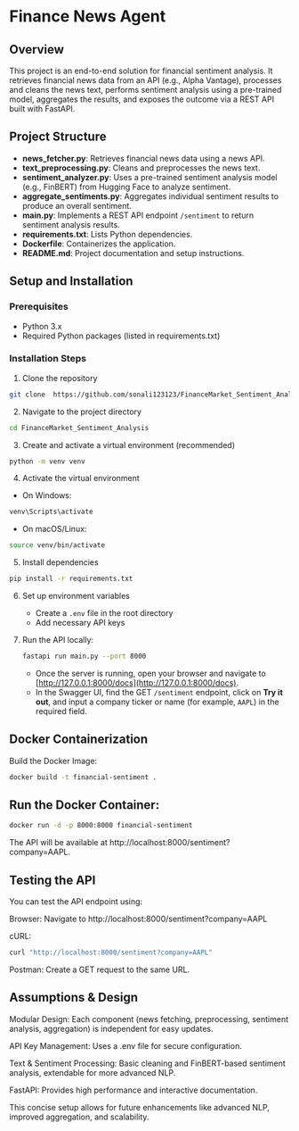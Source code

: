 # Finance News Agent

## Overview
This project is an end-to-end solution for financial sentiment analysis. It retrieves financial news data from an API (e.g., Alpha Vantage), processes and cleans the news text, performs sentiment analysis using a pre-trained model, aggregates the results, and exposes the outcome via a REST API built with FastAPI.

## Project Structure
- **news_fetcher.py**: Retrieves financial news data using a news API.
- **text_preprocessing.py**: Cleans and preprocesses the news text.
- **sentiment_analyzer.py**: Uses a pre-trained sentiment analysis model (e.g., FinBERT) from Hugging Face to analyze sentiment.
- **aggregate_sentiments.py**: Aggregates individual sentiment results to produce an overall sentiment.
- **main.py**: Implements a REST API endpoint `/sentiment` to return sentiment analysis results.
- **requirements.txt**: Lists Python dependencies.
- **Dockerfile**: Containerizes the application.
- **README.md**: Project documentation and setup instructions.

## Setup and Installation

### Prerequisites
- Python 3.x
- Required Python packages (listed in requirements.txt)

### Installation Steps
1. Clone the repository
```bash
git clone  https://github.com/sonali123123/FinanceMarket_Sentiment_Analysis.git

```

2. Navigate to the project directory
```bash
cd FinanceMarket_Sentiment_Analysis
```

3. Create and activate a virtual environment (recommended)
```bash
python -m venv venv
```

4. Activate the virtual environment
- On Windows:
```bash
venv\Scripts\activate
```
- On macOS/Linux:
```bash
source venv/bin/activate
```

5. Install dependencies
```bash
pip install -r requirements.txt
```

6. Set up environment variables
   - Create a `.env` file in the root directory
   - Add necessary API keys 

7. Run the API locally:
    ```bash
    fastapi run main.py --port 8000
    ```
    - Once the server is running, open your browser and navigate to [http://127.0.0.1:8000/docs](http://127.0.0.1:8000/docs).
    - In the Swagger UI, find the GET `/sentiment` endpoint, click on **Try it out**, and input a company ticker or name (for example, `AAPL`) in the required field.

## Docker Containerization
Build the Docker Image:
```bash
docker build -t financial-sentiment .
```

## Run the Docker Container:
```bash
docker run -d -p 8000:8000 financial-sentiment
```
The API will be available at http://localhost:8000/sentiment?company=AAPL.

## Testing the API

You can test the API endpoint using:

Browser: Navigate to http://localhost:8000/sentiment?company=AAPL

cURL:
```bash
curl "http://localhost:8000/sentiment?company=AAPL"
```

Postman: Create a GET request to the same URL.

## Assumptions & Design

Modular Design: Each component (news fetching, preprocessing, sentiment analysis, aggregation) is independent for easy updates.

API Key Management: Uses a .env file for secure configuration.

Text & Sentiment Processing: Basic cleaning and FinBERT-based sentiment analysis, extendable for more advanced NLP.

FastAPI: Provides high performance and interactive documentation.

This concise setup allows for future enhancements like advanced NLP, improved aggregation, and scalability.
